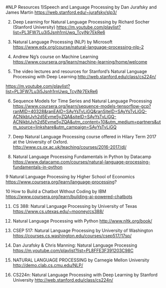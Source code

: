 #NLP Resources
1)Speech and Language Processing by Dan Jurafsky and James Martin
https://web.stanford.edu/~jurafsky/slp3/

2) Deep Learning for Natural Language Processing by Richard Socher (Stanford University)
https://m.youtube.com/playlist?list=PL3FW7Lu3i5Jsnh1rnUwq_TcylNr7EkRe6

3. Natural Language Processing (NLP) by Microsoft
https://www.edx.org/course/natural-language-processing-nlp-2

4. Andrew Ng’s course on Machine Learning
https://www.coursera.org/learn/machine-learning/home/welcome

5. The video lectures and resources for Stanford’s Natural Language Processing with Deep Learning
http://web.stanford.edu/class/cs224n/

https://m.youtube.com/playlist?list=PL3FW7Lu3i5Jsnh1rnUwq_TcylNr7EkRe6


6. Sequence Models for Time Series and Natural Language Processing 
https://www.coursera.org/learn/sequence-models-tensorflow-gcp?ranMID=40328&ranEAID=SAyYsTvLiGQ&ranSiteID=SAyYsTvLiGQ-ACNikbtJvh2d5Evme5yZQA&siteID=SAyYsTvLiGQ-ACNikbtJvh2d5Evme5yZQA&utm_content=10&utm_medium=partners&utm_source=linkshare&utm_campaign=SAyYsTvLiGQ

7. Deep Natural Language Processing course offered in Hilary Term 2017 at the University of Oxford.
http://www.cs.ox.ac.uk/teaching/courses/2016-2017/dl/

8. Natural Language Processing Fundamentals in Python by Datacamp
https://www.datacamp.com/courses/natural-language-processing-fundamentals-in-python

9 Natural Language Processing by Higher School of Economics
https://www.coursera.org/learn/language-processing?

10 How to Build a Chatbot Without Coding by IBM
https://www.coursera.org/learn/building-ai-powered-chatbots

11. CS 388: Natural Language Processing by University of Texas
https://www.cs.utexas.edu/~mooney/cs388/

12. Natural Language Processing with Python
http://www.nltk.org/book/

13. CSEP 517: Natural Language Processing by University of Washington
https://courses.cs.washington.edu/courses/csep517/17sp/

14. Dan Jurafsky & Chris Manning: Natural Language Processing
https://m.youtube.com/playlist?list=PL8FFE3F391203C98C

15. NATURAL LANGUAGE PROCESSING by Carnegie Mellon University
http://demo.clab.cs.cmu.edu/NLP/

16. CS224n: Natural Language Processing with Deep Learning by Stanford University
http://web.stanford.edu/class/cs224n/
